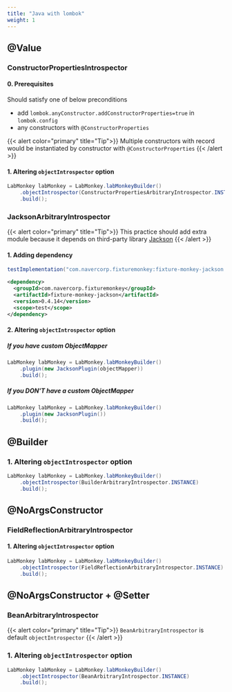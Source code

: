 ```yaml
---
title: "Java with lombok"
weight: 1
---
```


## @Value
### ConstructorPropertiesIntrospector
#### 0. Prerequisites
Should satisfy one of below preconditions
* add `lombok.anyConstructor.addConstructorProperties=true` in `lombok.config`
* any constructors with `@ConstructorProperties`

{{< alert color="primary" title="Tip">}}
Multiple constructors with record would be instantiated by constructor with `@ConstructorProperties`
{{< /alert >}}

#### 1. Altering `objectIntrospector` option

```java
LabMonkey labMonkey = LabMonkey.labMonkeyBuilder()
    .objectIntrospector(ConstructorPropertiesArbitraryIntrospector.INSTANCE)
    .build();
```

### JacksonArbitraryIntrospector
{{< alert color="primary" title="Tip">}}
This practice should add extra module because it depends on third-party library [Jackson](https://github.com/FasterXML/jackson)
{{< /alert >}}

#### 1. Adding dependency
```groovy
testImplementation("com.navercorp.fixturemonkey:fixture-monkey-jackson:0.4.14")
```

```xml
<dependency>
  <groupId>com.navercorp.fixturemonkey</groupId>
  <artifactId>fixture-monkey-jackson</artifactId>
  <version>0.4.14</version>
  <scope>test</scope>
</dependency>
```

#### 2. Altering `objectIntrospector` option

##### If you have custom ObjectMapper
```java
LabMonkey labMonkey = LabMonkey.labMonkeyBuilder()
    .plugin(new JacksonPlugin(objectMapper))
    .build();
```

##### If you DON'T have a custom ObjectMapper
```java
LabMonkey labMonkey = LabMonkey.labMonkeyBuilder()
	.plugin(new JacksonPlugin())
	.build();
```

## @Builder
### 1. Altering `objectIntrospector` option
```java
LabMonkey labMonkey = LabMonkey.labMonkeyBuilder()
    .objectIntrospector(BuilderArbitraryIntrospector.INSTANCE)
    .build();
```


## @NoArgsConstructor
### FieldReflectionArbitraryIntrospector
#### 1. Altering `objectIntrospector` option

```java
LabMonkey labMonkey = LabMonkey.labMonkeyBuilder()
    .objectIntrospector(FieldReflectionArbitraryIntrospector.INSTANCE)
    .build();
```

## @NoArgsConstructor + @Setter
### BeanArbitraryIntrospector
{{< alert color="primary" title="Tip">}}
`BeanArbitraryIntrospector` is default `objectIntrospector`
{{< /alert >}}

### 1. Altering `objectIntrospector` option

```java
LabMonkey labMonkey = LabMonkey.labMonkeyBuilder()
	.objectIntrospector(BeanArbitraryIntrospector.INSTANCE)
	.build();
```
